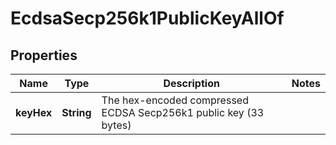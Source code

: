 

# EcdsaSecp256k1PublicKeyAllOf


## Properties

| Name | Type | Description | Notes |
|------------ | ------------- | ------------- | -------------|
|**keyHex** | **String** | The hex-encoded compressed ECDSA Secp256k1 public key (33 bytes) |  |



